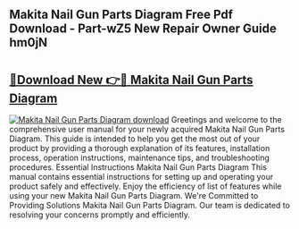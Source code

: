 ## Makita Nail Gun Parts Diagram Free Pdf Download - Part-wZ5 New Repair Owner Guide hm0jN

# <h2><a href="http://dfjo2j.blite.top/?on=Makita+Nail+Gun+Parts+Diagram">🔗Download New 👉🔴 Makita Nail Gun Parts Diagram</a></h2>

[![Makita Nail Gun Parts Diagram download](https://i.imgur.com/lujVjoI.png)](http://dfjo2j.blite.top/?on=Makita+Nail+Gun+Parts+Diagram)
Greetings and welcome to the comprehensive user manual for your newly acquired Makita Nail Gun Parts Diagram. This guide is intended to help you get the most out of your product by providing a thorough explanation of its features, installation process, operation instructions, maintenance tips, and troubleshooting procedures. Essential Instructions Makita Nail Gun Parts Diagram This manual contains essential instructions for setting up and operating your product safely and effectively. Enjoy the efficiency of list of features while using your new Makita Nail Gun Parts Diagram. We're Committed to Providing Solutions Makita Nail Gun Parts Diagram. Our team is dedicated to resolving your concerns promptly and efficiently.
